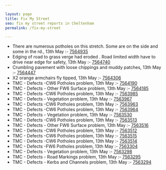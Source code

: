 ```yaml
---

layout: page
title: Fix My Street
seo: fix my street reports in Cheltenham
permalink: /fix-my-street

---
```


<!-- fix_marker starts -->

- There are numerous potholes on this stretch. Some are on the side and some in the rd., 13th May :- [7564935](https://www.fixmystreet.com/report/7564935)
- Edging of road to grass verge had eroded . Road limited width have to drive near edge for safety, 13th May :- [7564740](https://www.fixmystreet.com/report/7564740)
- Crumbling pavement with loose chippings and muddy patches, 13th May :- [7564447](https://www.fixmystreet.com/report/7564447)
- X2 orange armchairs fly tipped, 13th May :- [7564306](https://www.fixmystreet.com/report/7564306)
- TMC - Defects -CW6 Potholes  problem, 13th May :- [7564190](https://www.fixmystreet.com/report/7564190)
- TMC - Defects - Other FW6  Surface problem, 13th May :- [7564185](https://www.fixmystreet.com/report/7564185)
- TMC - Defects -CW6 Potholes  problem, 13th May :- [7563985](https://www.fixmystreet.com/report/7563985)
- TMC - Defects - Vegetation problem, 13th May :- [7563967](https://www.fixmystreet.com/report/7563967)
- TMC - Defects -CW6 Potholes  problem, 13th May :- [7563963](https://www.fixmystreet.com/report/7563963)
- TMC - Defects -CW6 Potholes  problem, 13th May :- [7563964](https://www.fixmystreet.com/report/7563964)
- TMC - Defects - Vegetation problem, 13th May :- [7563530](https://www.fixmystreet.com/report/7563530)
- TMC - Defects -CW6 Potholes  problem, 13th May :- [7563513](https://www.fixmystreet.com/report/7563513)
- TMC - Defects - Other FW6  Surface problem, 13th May :- [7563516](https://www.fixmystreet.com/report/7563516)
- TMC - Defects -CW6 Potholes  problem, 13th May :- [7563512](https://www.fixmystreet.com/report/7563512)
- TMC - Defects -CW6 Potholes  problem, 13th May :- [7563515](https://www.fixmystreet.com/report/7563515)
- TMC - Defects -CW6 Potholes  problem, 13th May :- [7563514](https://www.fixmystreet.com/report/7563514)
- TMC - Defects -FW6 Potholes problem, 13th May :- [7563304](https://www.fixmystreet.com/report/7563304)
- TMC - Defects - Vegetation problem, 13th May :- [7563298](https://www.fixmystreet.com/report/7563298)
- TMC - Defects - Road Markings problem, 13th May :- [7563295](https://www.fixmystreet.com/report/7563295)
- TMC - Defects - Kerbs and Channels problem, 13th May :- [7563294](https://www.fixmystreet.com/report/7563294)

<!-- fix_marker ends -->